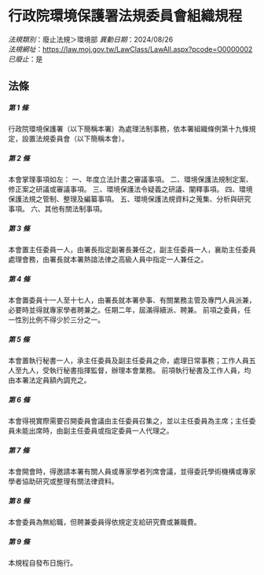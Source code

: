 # 行政院環境保護署法規委員會組織規程

*法規類別*：廢止法規＞環境部
*異動日期*：2024/08/26  
*法規網址*：https://law.moj.gov.tw/LawClass/LawAll.aspx?pcode=O0000002
*已廢止*：是


## 法條
##### 第 1 條
行政院環境保護署（以下簡稱本署）為處理法制事務，依本署組織條例第十九條規定，設置法規委員會（以下簡稱本會）。

##### 第 2 條
本會掌理事項如左：
一、年度立法計畫之審議事項。
二、環境保護法規制定案、修正案之研議或審議事項。
三、環境保護法令疑義之研議、闡釋事項。
四、環境保護法規之管制、整理及編纂事項。
五、環境保護法規資料之蒐集、分析與研究事項。
六、其他有關法制事項。

##### 第 3 條
本會置主任委員一人，由署長指定副署長兼任之，副主任委員一人，襄助主任委員處理會務，由署長就本署熱諳法律之高級人員中指定一人兼任之。

##### 第 4 條
本會置委員十一人至十七人，由署長就本署參事、有關業務主管及專門人員派兼，必要時並得就專家學者聘兼之。任期二年，屆滿得續派、聘兼。
前項之委員，任一性別比例不得少於三分之一。

##### 第 5 條
本會置執行秘書一人，承主任委員及副主任委員之命，處理日常事務；工作人員五人至九人，受執行秘書指揮監督，辦理本會業務。
前項執行秘書及工作人員，均由本署法定員額內調充之。

##### 第 6 條
本會得視實際需要召開委員會議由主任委員召集之，並以主任委員為主席；主任委員未能出席時，由副主任委員或指定委員一人代理之。

##### 第 7 條
本會開會時，得邀請本署有關人員或專家學者列席會議，並得委託學術機構或專家學者協助研究或整理有關法律資料。

##### 第 8 條
本會委員為無給職，但聘兼委員得依規定支給研究費或兼職費。

##### 第 9 條
本規程自發布日施行。


